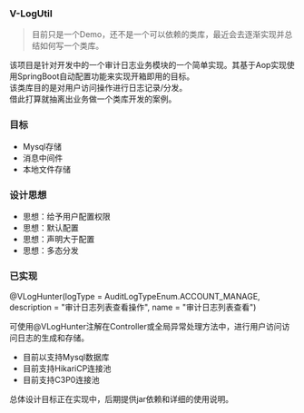 ### V-LogUtil

> 目前只是一个Demo，还不是一个可以依赖的类库，最近会去逐渐实现并总结如何写一个类库。

该项目是针对开发中的一个审计日志业务模块的一个简单实现。其基于Aop实现使用SpringBoot自动配置功能来实现开箱即用的目标。
<br>该类库目的是对用户访问操作进行日志记录/分发。
<br>借此打算就抽离出业务做一个类库开发的案例。

### 目标

- Mysql存储
- 消息中间件
- 本地文件存储

### 设计思想

- 思想：给予用户配置权限
- 思想：默认配置
- 思想：声明大于配置
- 思想：多态分发

### 已实现

@VLogHunter(logType = AuditLogTypeEnum.ACCOUNT_MANAGE, description = "审计日志列表查看操作", name = "审计日志列表查看")<br>

可使用@VLogHunter注解在Controller或全局异常处理方法中，进行用户访问访问日志的生成和存储。

- 目前以支持Mysql数据库
- 目前支持HikariCP连接池
- 目前支持C3P0连接池

总体设计目标正在实现中，后期提供jar依赖和详细的使用说明。

